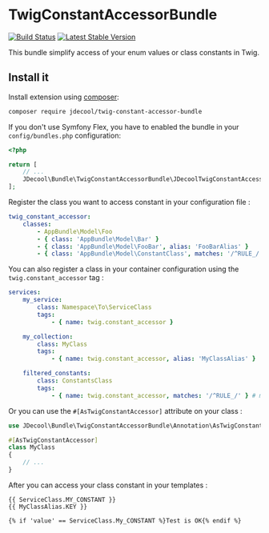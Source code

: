 # TwigConstantAccessorBundle

[![Build Status](https://github.com/jdecool/TwigConstantAccessorBundle/actions/workflows/ci.yml/badge.svg)](https://actions-badge.atrox.dev/jdecool/TwigConstantAccessorBundle/goto?ref=main)
[![Latest Stable Version](https://poser.pugx.org/jdecool/twig-constant-accessor-bundle/v/stable.png)](https://packagist.org/packages/jdecool/twig-constant-accessor-bundle)

This bundle simplify access of your enum values or class constants in Twig.

## Install it

Install extension using [composer](https://getcomposer.org):

```bash
composer require jdecool/twig-constant-accessor-bundle
```

If you don't use Symfony Flex, you have to enabled the bundle in your `config/bundles.php` configuration:

```php
<?php

return [
    // ...
    JDecool\Bundle\TwigConstantAccessorBundle\JDecoolTwigConstantAccessorBundle::class => ['all' => true],
];
```

Register the class you want to access constant in your configuration file :

```yaml
twig_constant_accessor:
    classes:
        - AppBundle\Model\Foo
        - { class: 'AppBundle\Model\Bar' }
        - { class: 'AppBundle\Model\FooBar', alias: 'FooBarAlias' }
        - { class: 'AppBundle\Model\ConstantClass', matches: '/^RULE_/' } # matches accept an regexp compatible with the preg_match function
```

You can also register a class in your container configuration using the `twig.constant_accessor` tag :

```yaml
services:
    my_service:
        class: Namespace\To\ServiceClass
        tags:
            - { name: twig.constant_accessor }

    my_collection:
        class: MyClass
        tags:
            - { name: twig.constant_accessor, alias: 'MyClassAlias' }

    filtered_constants:
        class: ConstantsClass
        tags:
            - { name: twig.constant_accessor, matches: '/^RULE_/' } # matches accept an regexp compatible with the preg_match function
```

Or you can use the `#[AsTwigConstantAccessor]` attribute on your class :

```php
use JDecool\Bundle\TwigConstantAccessorBundle\Annotation\AsTwigConstantAccessor;

#[AsTwigConstantAccessor]
class MyClass
{
    // ...
}
```

After you can access your class constant in your templates :

```twig
{{ ServiceClass.MY_CONSTANT }}
{{ MyClassAlias.KEY }}

{% if 'value' == ServiceClass.My_CONSTANT %}Test is OK{% endif %}
```
